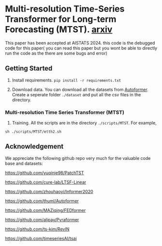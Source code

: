# Multi-resolution Time-Series Transformer for Long-term Forecasting (MTST). [arxiv](https://arxiv.org/pdf/2311.04147.pdf)
This paper has been accepted at AISTATS 2024.
this code is the debugged code for this paper( you can read this paper but you wont be able to directly run the code as the there are some bugs and error)



## Getting Started


1. Install requirements. ```pip install -r requirements.txt```

2. Download data. You can download all the datasets from [Autoformer](https://drive.google.com/drive/folders/1ZOYpTUa82_jCcxIdTmyr0LXQfvaM9vIy). Create a seperate folder ```./dataset``` and put all the csv files in the directory.

### Multi-resolution Time Series Transformer (MTST) 

1. Training. All the scripts are in the directory ```./scripts/MTST```. For example,
```
sh ./scripts/MTST/etth2.sh
```


## Acknowledgement

We appreciate the following github repo very much for the valuable code base and datasets:

https://github.com/yuqinie98/PatchTST

https://github.com/cure-lab/LTSF-Linear

https://github.com/zhouhaoyi/Informer2020

https://github.com/thuml/Autoformer

https://github.com/MAZiqing/FEDformer

https://github.com/alipay/Pyraformer

https://github.com/ts-kim/RevIN

https://github.com/timeseriesAI/tsai

